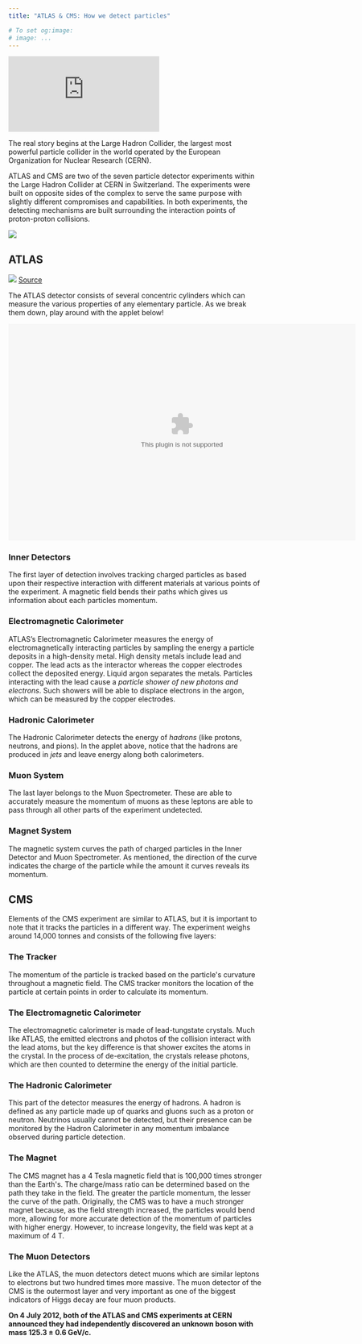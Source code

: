 ```yaml
---
title: "ATLAS & CMS: How we detect particles"

# To set og:image:
# image: ...
---
```


<p class="aspect-ratio aspect-ratio--16x9">
  <iframe class="aspect-ratio--object" src="https://www.youtube.com/watch?v=pQhbhpU9Wrg" frameborder="0" allowfullscreen></iframe>
</p>

The real story begins at the Large Hadron Collider, the largest most powerful particle collider in the world operated by the European Organization for Nuclear Research (CERN).

ATLAS and CMS are two of the seven particle detector experiments within the Large Hadron Collider at CERN in Switzerland. The experiments were built on opposite sides of the complex to serve the same purpose with slightly different compromises and capabilities. In both experiments, the detecting mechanisms are built surrounding the interaction points of proton-proton collisions.

![](https://upload.wikimedia.org/wikipedia/commons/thumb/7/74/LHC.svg/800px-LHC.svg.png)

## ATLAS

![](http://scipp.ucsc.edu/personnel/atlasdet.jpg)
[Source](https://cds.cern.ch/record/841458/?ln=en)

The ATLAS detector consists of several concentric cylinders which can measure the various properties of any elementary particle. As we break them down, play around with the applet below!

<embed src="/teilchenidentifikation.swf" width="690" height="430">

### Inner Detectors
The first layer of detection involves tracking charged particles as based upon their respective interaction with different materials at various points of the experiment. A magnetic field bends their paths which gives us information about each particles momentum.

### Electromagnetic Calorimeter
ATLAS’s Electromagnetic Calorimeter measures the energy of electromagnetically interacting particles by sampling the energy a particle deposits in a high-density metal. High density metals include lead and copper. The lead acts as the interactor whereas the copper electrodes collect the deposited energy. Liquid argon separates the metals. Particles interacting with the lead cause a *particle shower of new photons and electrons*. Such showers will be able to displace electrons in the argon, which can be measured by the copper electrodes.

### Hadronic Calorimeter
The Hadronic Calorimeter detects the energy of *hadrons* (like protons, neutrons, and pions). In the applet above, notice that the hadrons are produced in *jets* and leave energy along both calorimeters.

### Muon System
The last layer belongs to the Muon Spectrometer. These are able to accurately measure the momentum of muons as these leptons are able to pass through all other parts of the experiment undetected.

### Magnet System
The magnetic system curves the path of charged particles in the Inner Detector and Muon Spectrometer. As mentioned, the direction of the curve indicates the charge of the particle while the amount it curves reveals its momentum.

## CMS

Elements of the CMS experiment are similar to ATLAS, but it is important to note that it tracks the particles in a different way. The experiment weighs around 14,000 tonnes and consists of the following five layers:

### The Tracker
The momentum of the particle is tracked based on the particle's curvature throughout a magnetic field. The CMS tracker monitors the location of the particle at certain points in order to calculate its momentum.

### The Electromagnetic Calorimeter
The electromagnetic calorimeter is made of lead-tungstate crystals. Much like ATLAS, the emitted electrons and photos of the collision interact with the lead atoms, but the key difference is that shower excites the atoms in the crystal. In the process of de-excitation, the crystals release photons, which are then counted to determine the energy of the initial particle.

### The Hadronic Calorimeter
This part of the detector measures the energy of hadrons. A hadron is defined as any particle made up of quarks and gluons such as a proton or neutron. Neutrinos usually cannot be detected, but their presence can be monitored by the Hadron Calorimeter in any momentum imbalance observed during particle detection.

### The Magnet
The CMS magnet has a 4 Tesla magnetic field that is 100,000 times stronger than the Earth's. The charge/mass ratio can be determined based on the path they take in the field. The greater the particle momentum, the lesser the curve of the path. Originally, the CMS was to have a much stronger magnet because, as the field strength increased, the particles would bend more, allowing for more accurate detection of the momentum of particles with higher energy. However, to increase longevity, the field was kept at a maximum of 4 T.

### The Muon Detectors
Like the ATLAS, the muon detectors detect muons which are similar leptons to electrons but two hundred times more massive. The muon detector of the CMS is the outermost layer and very important as one of the biggest indicators of Higgs decay are four muon products.

**On 4 July 2012, both of the ATLAS and CMS experiments at CERN announced they had independently discovered an unknown boson with mass 125.3 ± 0.6 GeV/c.**
